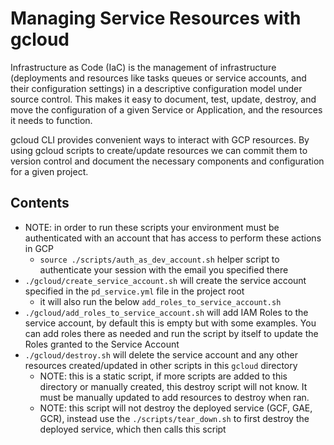 # Managing Service Resources with gcloud

Infrastructure as Code (IaC) is the management of infrastructure (deployments and resources like tasks queues or service accounts, and their configuration settings) in a descriptive configuration model under source control.
This makes it easy to document, test, update, destroy, and move the configuration of a given Service or Application, and the resources it needs to function.

gcloud CLI provides convenient ways to interact with GCP resources. By using gcloud scripts to create/update resources we can commit them to version control and document the necessary components and configuration for a given project.

## Contents
- NOTE: in order to run these scripts your environment must be authenticated with an account that has access to perform these actions in GCP
    - `source ./scripts/auth_as_dev_account.sh` helper script to authenticate your session with the email you specified there
- `./gcloud/create_service_account.sh` will create the service account specified in the `pd_service.yml` file in the project root
    - it will also run the below `add_roles_to_service_account.sh`
- `./gcloud/add_roles_to_service_account.sh` will add IAM Roles to the service account, by default this is empty but with some examples. You can add roles there as needed and run the script by itself to update the Roles granted to the Service Account
- `./gcloud/destroy.sh` will delete the service account and any other resources created/updated in other scripts in this `gcloud` directory
    - NOTE: this is a static script, if more scripts are added to this directory or manually created, this destroy script will not know. It must be manually updated to add resources to destroy when ran.
    - NOTE: this script will not destroy the deployed service (GCF, GAE, GCR), instead use the `./scripts/tear_down.sh` to first destroy the deployed service, which then calls this script